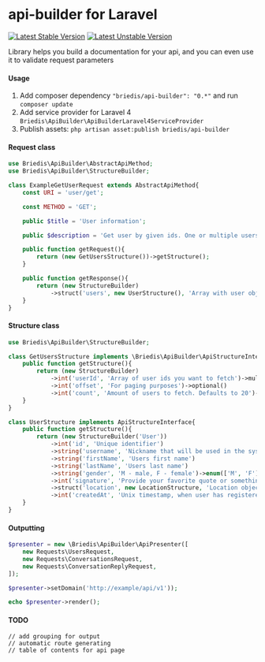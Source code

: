 # api-builder for Laravel

[![Latest Stable Version](https://poser.pugx.org/briedis/api-builder/v/stable.svg)](https://packagist.org/packages/briedis/api-builder)
[![Latest Unstable Version](https://poser.pugx.org/briedis/api-builder/v/unstable.svg)](https://packagist.org/packages/briedis/api-builder)

Library helps you build a documentation for your api, and you can even use it to validate request parameters

#### Usage
1. Add composer dependency `"briedis/api-builder": "0.*"` and run `composer update`
2. Add service provider for Laravel 4 `Briedis\ApiBuilder\ApiBuilderLaravel4ServiceProvider`
3. Publish assets: `php artisan asset:publish briedis/api-builder`


#### Request class
```php
use Briedis\ApiBuilder\AbstractApiMethod;
use Briedis\ApiBuilder\StructureBuilder;

class ExampleGetUserRequest extends AbstractApiMethod{
	const URI = 'user/get';

	const METHOD = 'GET';

	public $title = 'User information';

	public $description = 'Get user by given ids. One or multiple users can be fetched at once';

	public function getRequest(){
		return (new GetUsersStructure())->getStructure();
	}

	public function getResponse(){
		return (new StructureBuilder)
			->struct('users', new UserStructure(), 'Array with user objects')->multiple();
	}
}
```

#### Structure class
```php
use Briedis\ApiBuilder\StructureBuilder;

class GetUsersStructure implements \Briedis\ApiBuilder\ApiStructureInterface {
	public function getStructure(){
		return (new StructureBuilder)
			->int('userId', 'Array of user ids you want to fetch')->multiple()
			->int('offset', 'For paging purposes')->optional()
			->int('count', 'Amount of users to fetch. Defaults to 20')->optional();
	}
}

class UserStructure implements ApiStructureInterface{
	public function getStructure(){
		return (new StructureBuilder('User'))
			->int('id', 'Unique identifier')
			->string('username', 'Nickname that will be used in the system')
			->string('firstName', 'Users first name')
			->string('lastName', 'Users last name')
			->string('gender', 'M - male, F - female')->enum(['M', 'F'])->optional()
			->int('signature', 'Provide your favorite quote or something, if you want')->optional()
			->struct('location', new LocationStructure, 'Location object for the user')->optional()
			->int('createdAt', 'Unix timestamp, when user has registered', '');
	}
}
```

#### Outputting
```php
$presenter = new \Briedis\ApiBuilder\ApiPresenter([
	new Requests\UsersRequest,
	new Requests\ConversationsRequest,
	new Requests\ConversationReplyRequest,
]);

$presenter->setDomain('http://example/api/v1'));

echo $presenter->render();
```


#### TODO
```
// add grouping for output
// automatic route generating
// table of contents for api page
```
